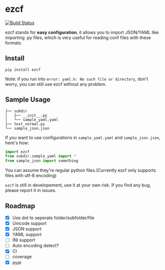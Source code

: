 # ezcf

[![Build Status](https://travis-ci.org/laike9m/ezcf.svg)](https://travis-ci.org/laike9m/ezcf)

ezcf stands for **easy configuration**, it allows you to import JSON/YAML
like importing .py files, which is very useful for reading conf files with these formats.

## Install

    pip install ezcf
    
Note: if you run into `error: yaml.h: No such file or directory`, don't worry,
you can still use ezcf without any problem.

## Sample Usage

```
├── subdir
│   ├── __init__.py
│   └── sample_yaml.yaml
├── test_normal.py
└── sample_json.json
```

If you want to use configurations in `sample_yaml.yaml` and `sample_json.json`, here's how:
```python
import ezcf
from subdir.sample_yaml import *
from sample_json import something
```
You can assume they're regular python files.(Currently ezcf only supports files with utf-8 encoding)

`ezcf` is still in developement, use it at your own risk. If you find any bug, please report
it in issues.

## Roadmap

- [x] Use dot to seperate folder/subfolder/file
- [x] Unicode support
- [x] JSON support
- [x] YAML support
- [ ] INI support
- [ ] Auto encoding detect?
- [x] CI
- [ ] coverage
- [x] pypi
